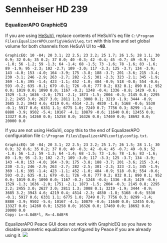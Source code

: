 # Sennheiser HD 239
### EqualizerAPO GraphicEQ
If you are using [HeSuVi](https://sourceforge.net/projects/hesuvi/), replace contents of HeSuVi's eq file `C:\Program Files\EqualizerAPO\config\HeSuVi\eq.txt` with this line and set global volume for both channels from HeSuVi UI to **-48**.
```
GraphicEQ: 10 -84; 20 3.1; 22 2.5; 23 2.2; 25 1.7; 26 1.5; 28 1.1; 30 0.9; 32 0.6; 35 0.2; 37 0.0; 40 -0.3; 42 -0.4; 45 -0.7; 49 -0.9; 52 -1.0; 56 -1.2; 59 -1.3; 64 -1.4; 68 -1.5; 73 -1.6; 78 -1.6; 83 -1.6; 89 -1.9; 95 -2.3; 102 -2.7; 109 -3.0; 117 -3.3; 125 -3.7; 134 -3.9; 143 -4.0; 153 -4.0; 164 -3.9; 175 -3.8; 188 -3.7; 201 -3.6; 215 -3.4; 230 -3.1; 246 -2.9; 263 -2.7; 282 -2.5; 301 -2.3; 323 -2.1; 345 -1.9; 369 -1.6; 395 -1.4; 423 -1.1; 452 -1.0; 484 -0.9; 518 -0.8; 554 -0.6; 593 -0.2; 635 -0.1; 679 -0.1; 726 -0.0; 777 0.2; 832 0.1; 890 0.1; 952 0.0; 1019 0.0; 1090 0.0; 1167 -0.2; 1248 -0.4; 1336 -0.8; 1429 -0.6; 1529 -1.3; 1636 -2.0; 1751 -2.1; 1873 -1.5; 2004 -0.3; 2145 0.8; 2295 2.2; 2455 3.0; 2627 3.0; 2811 1.3; 3008 0.1; 3219 -1.9; 3444 -0.9; 3685 3.2; 3943 4.6; 4219 0.4; 4514 -2.3; 4830 -1.8; 5168 -0.6; 5530 -0.1; 5917 0.6; 6331 1.1; 6775 1.0; 7249 0.7; 7756 0.3; 8299 -1.4; 8880 -3.9; 9502 -5.4; 10167 -4.1; 10879 -0.6; 11640 0.0; 12455 0.0; 13327 0.0; 14260 0.0; 15258 0.0; 16326 0.0; 17469 0.0; 18692 0.0; 20000 0.0
```
If you are not using HeSuVi, copy this to the end of EqualizerAPO configuration file `C:\Program Files\EqualizerAPO\config\config.txt`.
```
GraphicEQ: 10 -84; 20 3.1; 22 2.5; 23 2.2; 25 1.7; 26 1.5; 28 1.1; 30 0.9; 32 0.6; 35 0.2; 37 0.0; 40 -0.3; 42 -0.4; 45 -0.7; 49 -0.9; 52 -1.0; 56 -1.2; 59 -1.3; 64 -1.4; 68 -1.5; 73 -1.6; 78 -1.6; 83 -1.6; 89 -1.9; 95 -2.3; 102 -2.7; 109 -3.0; 117 -3.3; 125 -3.7; 134 -3.9; 143 -4.0; 153 -4.0; 164 -3.9; 175 -3.8; 188 -3.7; 201 -3.6; 215 -3.4; 230 -3.1; 246 -2.9; 263 -2.7; 282 -2.5; 301 -2.3; 323 -2.1; 345 -1.9; 369 -1.6; 395 -1.4; 423 -1.1; 452 -1.0; 484 -0.9; 518 -0.8; 554 -0.6; 593 -0.2; 635 -0.1; 679 -0.1; 726 -0.0; 777 0.2; 832 0.1; 890 0.1; 952 0.0; 1019 0.0; 1090 0.0; 1167 -0.2; 1248 -0.4; 1336 -0.8; 1429 -0.6; 1529 -1.3; 1636 -2.0; 1751 -2.1; 1873 -1.5; 2004 -0.3; 2145 0.8; 2295 2.2; 2455 3.0; 2627 3.0; 2811 1.3; 3008 0.1; 3219 -1.9; 3444 -0.9; 3685 3.2; 3943 4.6; 4219 0.4; 4514 -2.3; 4830 -1.8; 5168 -0.6; 5530 -0.1; 5917 0.6; 6331 1.1; 6775 1.0; 7249 0.7; 7756 0.3; 8299 -1.4; 8880 -3.9; 9502 -5.4; 10167 -4.1; 10879 -0.6; 11640 0.0; 12455 0.0; 13327 0.0; 14260 0.0; 15258 0.0; 16326 0.0; 17469 0.0; 18692 0.0; 20000 0.0
Copy: L=-4.8dB*l, R=-4.8dB*R
```
EqualizerAPO Peace GUI does not work with GraphicEQ so you have to disable parametric equalization configured by Peace if you are already using it.
![](https://raw.githubusercontent.com/jaakkopasanen/AutoEq/master/results/SBAF-Serious/innerfidelity/onear/Sennheiser%20HD%20239/Sennheiser%20HD%20239.png)
